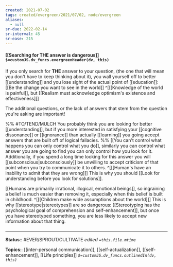 ```yaml
---
created: 2021-07-02
tags: created/evergreen/2021/07/02, node/evergreen
aliases:
  - null
sr-due: 2022-02-14
sr-interval: 45
sr-ease: 215
---
```


#### [[Searching for THE answer is dangerous]] `$=customJS.dv_funcs.evergreenHeader(dv, this)`

If you only search for **THE** answer to your question,
(the one that will mean you don't have to keep thinking about it),
you wall yourself off to better [[understanding]] 
and you lose sight of the actual point of [[education]]: [[Be the change you want to see in the world]]
^[[[Knowledge of the world is painful]], but [[Realism must acknowledge optimism's existence and effectiveness]]]

The additional questions, or the lack of answers that stem from the question you're asking are important!

%%
#TO/TEND/MULCH 
You probably think you are looking for better [[understanding]],
but if you more interested in satisfying your [[cognitive dissonance]] or [[ignorance]] than actually [[learning]]
you going accept answers that are built off of logical fallacies. 
%%
[[You can't control what happens you can only control what you do]],
similarly you can control what answer you are going to find you can only control how you look for it.
Additionally, if you spend a long time looking for this answer you will [[subconscious|subconsciously]] be unwilling to accept criticism of that point when you try to communicate it to others.
^[[[Human's have an inability to admit that they are wrong]]]
This is why you should [[Look for understanding before you look for solutions]].

[[Humans are primarily irrational, illogical, emotional beings]], so ingraining a belief is much easier than removing it, especially when this belief is built in childhood.
^[[[Children make wide assumptions about the world]]]
This is why [[stereotype|stereotypes]] are so dangerous: [[Stereotyping has the psychological goal of comprehension and self-enhancement]], but once you have stereotyped something, you are less likely to accept new information about that thing.

### <hr class="footnote"/>

**Status**:: #EVER/SPROUT/CULTIVATE 
*edited `=this.file.mtime`*

**Topics**:: [[inter-personal communication]], [[self-actualization]], [[self-enhancement]], [[Life principles]]
*`$=customJS.dv_funcs.outlinedIn(dv, this)`*